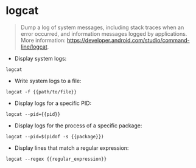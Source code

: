 # logcat

> Dump a log of system messages, including stack traces when an error occurred, and information messages logged by applications.
> More information: <https://developer.android.com/studio/command-line/logcat>.

- Display system logs:

`logcat`

- Write system logs to a file:

`logcat -f {{path/to/file}}`

- Display logs for a specific PID:

`logcat --pid={{pid}}`

- Display logs for the process of a specific package:

`logcat --pid=$(pidof -s {{package}})`

- Display lines that match a regular expression:

`logcat --regex {{regular_expression}}`
